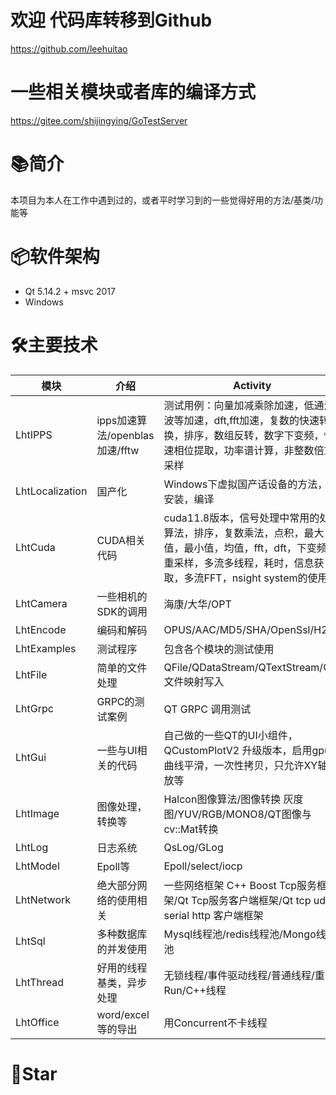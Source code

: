 # 欢迎 代码库转移到Github
https://github.com/leehuitao
# 一些相关模块或者库的编译方式
https://gitee.com/shijingying/GoTestServer
# 📚简介
本项目为本人在工作中遇到过的，或者平时学习到的一些觉得好用的方法/基类/功能等

# 📦软件架构
- Qt 5.14.2 + msvc 2017
- Windows

# 🛠️主要技术


| 模块                |     介绍        |        Activity     |
| -------------------|----------------- |----------------- |
| LhtIPPS |     ipps加速算法/openblas加速/fftw   | 测试用例：向量加减乘除加速，低通滤波等加速，dft,fft加速，复数的快速转换，排序，数组反转，数字下变频，快速相位提取，功率谱计算，非整数倍重采样  |
| LhtLocalization |     国产化   | Windows下虚拟国产话设备的方法，Qt安装，编译   |
| LhtCuda    |     CUDA相关代码   | cuda11.8版本，信号处理中常用的处理算法，排序，复数乘法，点积，最大值，最小值，均值，fft，dft，下变频，重采样，多流多线程，耗时，信息获取，多流FFT，nsight system的使用 |
| LhtCamera    |     一些相机的SDK的调用          | 海康/大华/OPT |
| LhtEncode                |     编码和解码             | OPUS/AAC/MD5/SHA/OpenSsl/H264 |
| LhtExamples             |     测试程序                | 包含各个模块的测试使用|
| LhtFile |     简单的文件处理         | QFile/QDataStream/QTextStream/Qt文件映射写入 |
| LhtGrpc |     GRPC的测试案例          | QT GRPC 调用测试 |
| LhtGui |     一些与UI相关的代码         | 自己做的一些QT的UI小组件，QCustomPlotV2 升级版本，启用gpu，曲线平滑，一次性拷贝，只允许XY轴缩放等 |
| LhtImage|     图像处理，转换等       | Halcon图像算法/图像转换 灰度图/YUV/RGB/MONO8/QT图像与cv::Mat转换 |
| LhtLog|     日志系统           | QsLog/GLog |
| LhtModel|     Epoll等         | Epoll/select/iocp |
| LhtNetwork|     绝大部分网络的使用相关     | 一些网络框架  C++ Boost Tcp服务框架/Qt Tcp服务客户端框架/Qt  tcp udp serial http 客户端框架|
| LhtSql|    多种数据库的并发使用        | Mysql线程池/redis线程池/Mongo线程池 |
| LhtThread|  好用的线程基类，异步处理      | 无锁线程/事件驱动线程/普通线程/重载Run/C++线程 |
| LhtOffice|  word/excel等的导出      | 用Concurrent不卡线程 |


# 🧡Star


